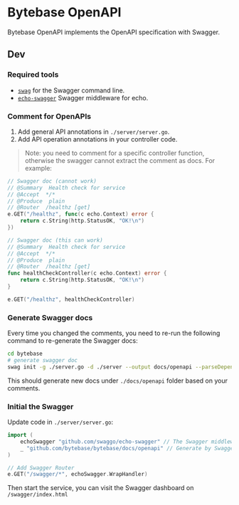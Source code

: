 # Bytebase OpenAPI

Bytebase OpenAPI implements the OpenAPI specification with Swagger.

## Dev

### Required tools

* [`swag`](https://github.com/swaggo/swag) for the Swagger command line.
* [`echo-swagger`](https://github.com/swaggo/echo-swagger) Swagger middleware for echo.

### Comment for OpenAPIs

1. Add general API annotations in `./server/server.go`.
2. Add API operation annotations in your controller code.

> Note: you need to comment for a specific controller function, otherwise the swagger cannot extract the comment as docs. For example:

```go
// Swagger doc (cannot work)
// @Summary  Health check for service
// @Accept  */*
// @Produce  plain
// @Router  /healthz [get]
e.GET("/healthz", func(c echo.Context) error {
    return c.String(http.StatusOK, "OK!\n")
})

// Swagger doc (this can work)
// @Summary  Health check for service
// @Accept  */*
// @Produce  plain
// @Router  /healthz [get]
func healthCheckController(c echo.Context) error {
    return c.String(http.StatusOK, "OK!\n")
}

e.GET("/healthz", healthCheckController)
```

### Generate Swagger docs

Every time you changed the comments, you need to re-run the following command to re-generate the Swagger docs:

```bash
cd bytebase
# generate swagger doc
swag init -g ./server.go -d ./server --output docs/openapi --parseDependency
```

This should generate new docs under `./docs/openapi` folder based on your comments.

### Initial the Swagger

Update code in `./server/server.go`:

```go
import (
    echoSwagger "github.com/swaggo/echo-swagger" // The Swagger middleware for echo
    _ "github.com/bytebase/bytebase/docs/openapi" // Generate by Swagger
)

// Add Swagger Router
e.GET("/swagger/*", echoSwagger.WrapHandler)
```

Then start the service, you can visit the Swagger dashboard on `/swagger/index.html`

